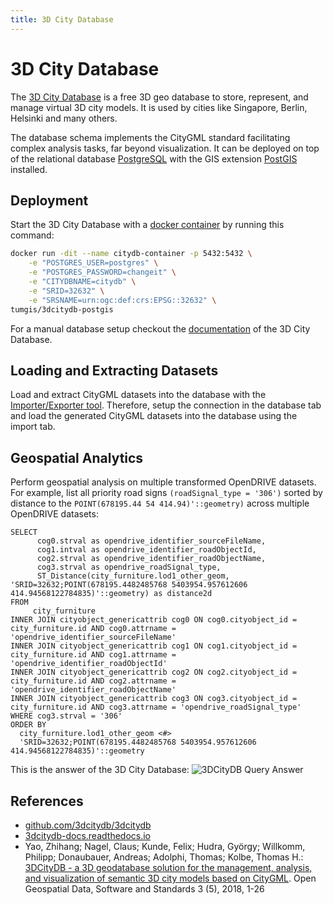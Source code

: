 ```yaml
---
title: 3D City Database
---
```


# 3D City Database

The [3D City Database](https://www.3dcitydb.org/3dcitydb/) is a free 3D geo database to store, represent, and manage virtual 3D city models.
It is used by cities like Singapore, Berlin, Helsinki and many others.

The database schema implements the CityGML standard facilitating complex analysis tasks, far beyond visualization.
It can be deployed on top of the relational database [PostgreSQL](https://www.postgresql.org) with the GIS extension [PostGIS](https://postgis.net) installed.

## Deployment

Start the 3D City Database with a [docker container](https://github.com/tum-gis/3dcitydb-docker-postgis) by running this command:
```bash
docker run -dit --name citydb-container -p 5432:5432 \
    -e "POSTGRES_USER=postgres" \
    -e "POSTGRES_PASSWORD=changeit" \
    -e "CITYDBNAME=citydb" \
    -e "SRID=32632" \
    -e "SRSNAME=urn:ogc:def:crs:EPSG::32632" \
tumgis/3dcitydb-postgis
```

For a manual database setup checkout the [documentation](https://3dcitydb-docs.readthedocs.io/en/release-v4.2.3/intro/setup-3dcitydb.html#) of the 3D City Database.

## Loading and Extracting Datasets

Load and extract CityGML datasets into the database with the [Importer/Exporter tool](https://github.com/3dcitydb/importer-exporter).
Therefore, setup the connection in the database tab and load the generated CityGML datasets into the database using the import tab.

## Geospatial Analytics

Perform geospatial analysis on multiple transformed OpenDRIVE datasets.
For example, list all priority road signs ``(roadSignal_type = '306')`` sorted by distance to the ``POINT(678195.44 54 414.94)'::geometry)`` across multiple OpenDRIVE datasets:
```postgresql
SELECT
      cog0.strval as opendrive_identifier_sourceFileName,
      cog1.intval as opendrive_identifier_roadObjectId,
      cog2.strval as opendrive_identifier_roadObjectName,
      cog3.strval as opendrive_roadSignal_type,
      ST_Distance(city_furniture.lod1_other_geom, 'SRID=32632;POINT(678195.4482485768 5403954.957612606 414.94568122784835)'::geometry) as distance2d
FROM
     city_furniture
INNER JOIN cityobject_genericattrib cog0 ON cog0.cityobject_id = city_furniture.id AND cog0.attrname = 'opendrive_identifier_sourceFileName'
INNER JOIN cityobject_genericattrib cog1 ON cog1.cityobject_id = city_furniture.id AND cog1.attrname = 'opendrive_identifier_roadObjectId'
INNER JOIN cityobject_genericattrib cog2 ON cog2.cityobject_id = city_furniture.id AND cog2.attrname = 'opendrive_identifier_roadObjectName'
INNER JOIN cityobject_genericattrib cog3 ON cog3.cityobject_id = city_furniture.id AND cog3.attrname = 'opendrive_roadSignal_type'
WHERE cog3.strval = '306'
ORDER BY
  city_furniture.lod1_other_geom <#>
  'SRID=32632;POINT(678195.4482485768 5403954.957612606 414.94568122784835)'::geometry

```

This is the answer of the 3D City Database:
![3DCityDB Query Answer](/assets/media/demos/3dcitydb-query-answer.png)

## References

- [github.com/3dcitydb/3dcitydb](https://github.com/3dcitydb/3dcitydb)
- [3dcitydb-docs.readthedocs.io](https://3dcitydb-docs.readthedocs.io)
- Yao, Zhihang; Nagel, Claus; Kunde, Felix; Hudra, György; Willkomm, Philipp; Donaubauer, Andreas; Adolphi, Thomas; Kolbe, Thomas H.: [3DCityDB - a 3D geodatabase solution for the management, analysis, and visualization of semantic 3D city models based on CityGML](https://doi.org/10.1186/s40965-018-0046-7). Open Geospatial Data, Software and Standards 3 (5), 2018, 1-26

